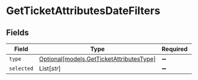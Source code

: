 # GetTicketAttributesDateFilters


## Fields

| Field                                                                            | Type                                                                             | Required                                                                         | Description                                                                      |
| -------------------------------------------------------------------------------- | -------------------------------------------------------------------------------- | -------------------------------------------------------------------------------- | -------------------------------------------------------------------------------- |
| `type`                                                                           | [Optional[models.GetTicketAttributesType]](../models/getticketattributestype.md) | :heavy_minus_sign:                                                               | N/A                                                                              |
| `selected`                                                                       | List[*str*]                                                                      | :heavy_minus_sign:                                                               | N/A                                                                              |